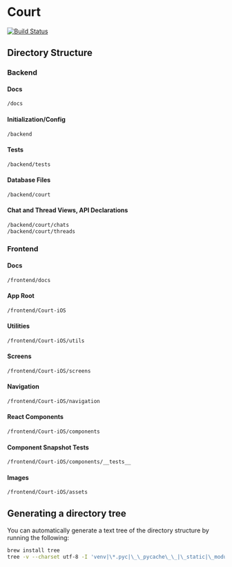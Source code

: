 # Court

[![Build Status](https://travis-ci.org/codyleyhan/court.svg?branch=master)](https://travis-ci.org/codyleyhan/court)

## Directory Structure
### Backend
#### Docs
```bash
/docs
```
#### Initialization/Config
```bash
/backend
```
#### Tests
```bash
/backend/tests
```
#### Database Files
```bash
/backend/court
```
#### Chat and Thread Views, API Declarations
```bash
/backend/court/chats
/backend/court/threads
```
### Frontend
#### Docs
```bash
/frontend/docs
```
#### App Root
```bash
/frontend/Court-iOS
```
#### Utilities
```bash
/frontend/Court-iOS/utils
```
#### Screens
```bash
/frontend/Court-iOS/screens
```
#### Navigation
```bash
/frontend/Court-iOS/navigation
```
#### React Components
```bash
/frontend/Court-iOS/components
```
#### Component Snapshot Tests
```bash
/frontend/Court-iOS/components/__tests__
```
#### Images
```bash
/frontend/Court-iOS/assets
```
## Generating a directory tree

You can automatically generate a text tree of the directory structure by running the following:
```bash
brew install tree
tree -v --charset utf-8 -I 'venv|\*.pyc|\_\_pycache\_\_|\_static|\_modules|fonts'
```
